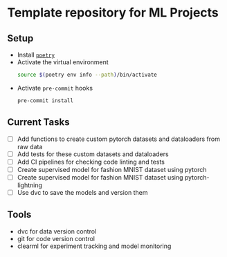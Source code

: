 # Template repository for ML Projects

## Setup

- Install [`poetry`](https://python-poetry.org/docs/#installing-with-the-official-installer)
- Activate the virtual environment
  ```sh
  source $(poetry env info --path)/bin/activate
  ```
- Activate `pre-commit` hooks
  ```sh
  pre-commit install
  ```

## Current Tasks

- [ ] Add functions to create custom pytorch datasets and dataloaders from raw data
- [ ] Add tests for these custom datasets and dataloaders
- [ ] Add CI pipelines for checking code linting and tests
- [ ] Create supervised model for fashion MNIST dataset using pytorch
- [ ] Create supervised model for fashion MNIST dataset using pytorch-lightning
- [ ] Use dvc to save the models and version them

## Tools

- dvc for data version control
- git for code version control
- clearml for experiment tracking and model monitoring
